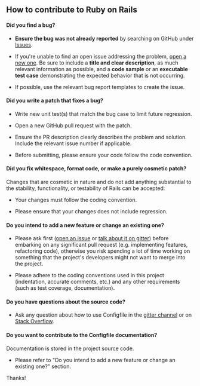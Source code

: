 ## How to contribute to Ruby on Rails

#### **Did you find a bug?**

* **Ensure the bug was not already reported** by searching on GitHub under [Issues][Issues].

* If you're unable to find an open issue addressing the problem, [open a new one](https://github.com/Mindsers/configfile/issues/new). Be sure to include a **title and clear description**, as much relevant information as possible, and a **code sample** or an **executable test case** demonstrating the expected behavior that is not occurring.

* If possible, use the relevant bug report templates to create the issue.

#### **Did you write a patch that fixes a bug?**

* Write new unit test(s) that match the bug case to limit future regression.

* Open a new GitHub pull request with the patch.

* Ensure the PR description clearly describes the problem and solution. Include the relevant issue number if applicable.

* Before submitting, please ensure your code follow the code convention.

#### **Did you fix whitespace, format code, or make a purely cosmetic patch?**

Changes that are cosmetic in nature and do not add anything substantial to the stability, functionality, or testability of Rails can be accepted:

* Your changes must follow the coding convention.

* Please ensure that your changes does not include regression.

#### **Do you intend to add a new feature or change an existing one?**

* Please ask first ([open an issue][Issues] or [talk about it on gitter][gitter]) before embarking on any significant pull request (e.g. implementing features, refactoring code), otherwise you risk spending a lot of time working on something that the project's developers might not want to merge into the project.

* Please adhere to the coding conventions used in this project (indentation, accurate comments, etc.) and any other requirements (such as test coverage, documentation).

#### **Do you have questions about the source code?**

* Ask any question about how to use Configfile in the [gitter channel][gitter] or on [Stack Overflow](https://stackoverflow.com).

#### **Do you want to contribute to the Configfile documentation?**

Documentation is stored in the project source code.

* Please refer to "Do you intend to add a new feature or change an existing one?" section.


Thanks!

[Issues]: https://github.com/Mindsers/configfile/issues
[gitter]: https://gitter.im/mindsers/configfile
